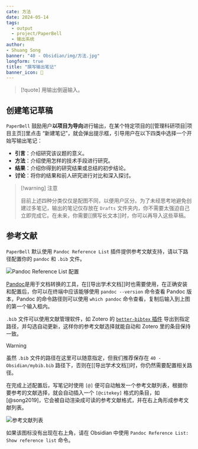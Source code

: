 ```yaml
---
cate: 方法
date: 2024-05-14
tags:
  - output
  - project/PaperBell
  - 输出系统
author:
- Shuang Song
banner: "40 - Obsidian/img/方法.jpg"
longform: true
title: "撰写输出笔记"
banner_icon: 🧭
---
```


> [!quote]
> 用输出倒逼输入。

## 创建笔记草稿

`PaperBell` 鼓励用户**以项目为导向**进行输出，在某个特定项目的[[管理科研项目|项目主页]]里点击 “新建笔记”，就会弹出提示框，引导用户在以下四类中选择一个开始写输出笔记：

- **引言**：介绍研究该议题的意义。
- **方法**：介绍使用怎样的技术手段进行研究。
- **结果**：介绍你得到的研究结果或总结的初步结论。
- **讨论**：将你的结果和前人研究进行对比和深入探讨。

> [!warning] 注意
>
> 目前上述四种分类仅仅是配图不同，以便用户区分。为了未经思考地避免创建过多笔记，输出的笔记仅存放在 `Drafts` 文件夹内，你不需要太强迫自己立即完成它。在未来，你需要[[撰写长文本]]时，你可以再导入这些草稿。

## 参考文献

`PaperBell` 默认使用 `Pandoc Reference List` 插件提供参考文献支持，请以下路径配置你的 `pandoc` 和 `.bib` 文件。

![Pandoc Reference List 配置](https://songshgeo-picgo-1302043007.cos.ap-beijing.myqcloud.com/uPic/CleanShot%202025-01-21%20at%2014.30.26@2x.png)

[Pandoc](https://pandoc.org/installing.html)是用于文档转换的工具，在[[导出学术文档]]时也需要使用，在正确安装和配置后，你可以在终端中应该能够使用 `pandoc --version` 命令查看 Pandoc 版本，Pandoc 的命令路径则可以使用 `which pandoc` 命令查看，复制后输入到上图的第一个输入框内。

`.bib` 文件可以使用文献管理软件，如 Zotero 的 [`better-bibtex` 插件](https://github.com/retorquere/zotero-better-bibtex) 导出到指定路径，并勾选自动更新，这样你的参考文献选择就能自动和 Zotero 里的条目保持一致。

> [!warning]
> 虽然 `.bib` 文件的路径在这里可以随意指定，但我们推荐保存在 `40 - Obsidian/mybib.bib` 路径下，否则在[[导出学术文档]]时，你仍然需要配置相关路径。

在完成上述配置后，写笔记时使用 `[@]` 便可自动触发一个参考文献列表，根据你要参考的文献选择，就会自动插入一个 `[@citekey]` 格式的条目，如 [@song2019]，它会被自动渲染成可读的参考文献格式，并在右上角形成参考文献列表。

![参考文献列表](https://songshgeo-picgo-1302043007.cos.ap-beijing.myqcloud.com/uPic/CleanShot%202025-01-21%20at%2014.39.24@2x.png)

如果该图标没有出现在右上角，请在 Obsidian 中使用 `Pandoc Reference List: Show reference list` 命令。

